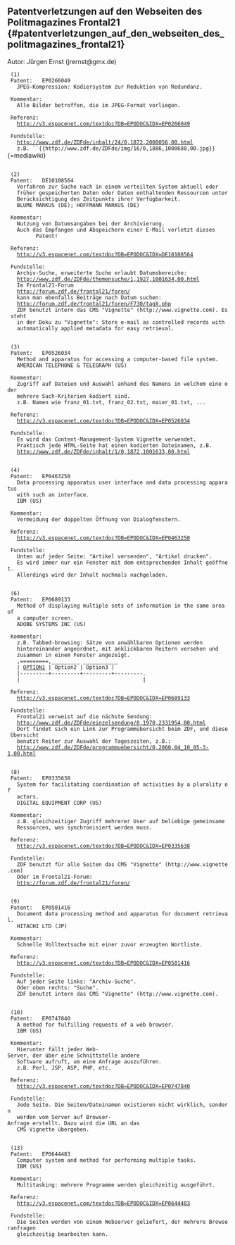 ## Patentverletzungen auf den Webseiten des Politmagazines Frontal21 {#patentverletzungen_auf_den_webseiten_des_politmagazines_frontal21}

Autor: Jürgen Ernst (jrernst\@gmx.de)

` (1)`\
` Patent:   EP0266049`\
`   JPEG-Kompression: Kodiersystem zur Reduktion von Redundanz.`\
` `\
` Kommentar:`\
`   Alle Bilder betroffen, die im JPEG-Format vorliegen.`\
` `\
` Referenz:`\
`   `[`http://v3.espacenet.com/textdoc?DB=EPODOC&IDX=EP0266049`](http://v3.espacenet.com/textdoc?DB=EPODOC&IDX=EP0266049)\
` `\
` Fundstelle:`\
`   `[`http://www.zdf.de/ZDFde/inhalt/24/0,1872,2000056,00.html`](http://www.zdf.de/ZDFde/inhalt/24/0,1872,2000056,00.html)\
`   z.B. ``{{http://www.zdf.de/ZDFde/img/16/0,1886,1000688,00.jpg}}`{=mediawiki}\
` `

` (2)`\
` Patent:   DE10108564`\
`   Verfahren zur Suche nach in einem verteilten System aktuell oder`\
`   früher gespeicherten Daten oder Daten enthaltenden Ressourcen unter`\
`   Berücksichtigung des Zeitpunkts ihrer Verfügbarkeit.`\
`   BLUME MARKUS (DE); HOFFMANN MARKUS (DE)`\
` `\
` Kommentar:`\
`   Nutzung von Datumsangaben bei der Archivierung.`\
`   Auch das Empfangen und Abspeichern einer E-Mail verletzt dieses`\
`         Patent!`\
` `\
` Referenz:`\
`   `[`http://v3.espacenet.com/textdoc?DB=EPODOC&IDX=DE10108564`](http://v3.espacenet.com/textdoc?DB=EPODOC&IDX=DE10108564)\
` `\
` Fundstelle:`\
`   Archiv-Suche, erweiterte Suche erlaubt Datumsbereiche:`\
`   `[`http://www.zdf.de/ZDFde/themensuche/1,1927,1001634,00.html`](http://www.zdf.de/ZDFde/themensuche/1,1927,1001634,00.html)\
`   Im Frontal21-Forum`\
`   `[`http://forum.zdf.de/frontal21/foren/`](http://forum.zdf.de/frontal21/foren/)\
`   kann man ebenfalls Beiträge nach Datum suchen:`\
`   `[`http://forum.zdf.de/frontal21/foren/F730/tagX.php`](http://forum.zdf.de/frontal21/foren/F730/tagX.php)\
`   ZDF benutzt intern das CMS "Vignette" (http://www.vignette.com). Es steht`\
`   in der Doku zu "Vignette": Store e-mail as controlled records with`\
`   automatically applied metadata for easy retrieval.`\
` `

` (3)`\
` Patent:   EP0526034`\
`   Method and apparatus for accessing a computer-based file system.`\
`   AMERICAN TELEPHONE & TELEGRAPH (US)`\
` `\
` Kommentar:`\
`   Zugriff auf Dateien und Auswahl anhand des Namens in welchem eine oder`\
`   mehrere Such-Kriterien kodiert sind.`\
`   z.B. Namen wie franz_01.txt, franz_02.txt, maier_01.txt, ...`\
` `\
` Referenz:`\
`   `[`http://v3.espacenet.com/textdoc?DB=EPODOC&IDX=EP0526034`](http://v3.espacenet.com/textdoc?DB=EPODOC&IDX=EP0526034)\
` `\
` Fundstelle:`\
`   Es wird das Content-Management-System Vignette verwendet.`\
`   Praktisch jede HTML-Seite hat einen kodierten Dateinamen, z.B.`\
`   `[`http://www.zdf.de/ZDFde/inhalt/1/0,1872,1001633,00.html`](http://www.zdf.de/ZDFde/inhalt/1/0,1872,1001633,00.html)\
` `

` (4)`\
` Patent:   EP0463250`\
`   Data processing apparatus user interface and data processing apparatus`\
`   with such an interface.`\
`   IBM (US)`\
` `\
` Kommentar:`\
`   Vermeidung der doppelten Öffnung von Dialogfenstern.`\
` `\
` Referenz:`\
`   `[`http://v3.espacenet.com/textdoc?DB=EPODOC&IDX=EP0463250`](http://v3.espacenet.com/textdoc?DB=EPODOC&IDX=EP0463250)\
` `\
` Fundstelle:`\
`   Unten auf jeder Seite: "Artikel versenden", "Artikel drucken".`\
`   Es wird immer nur ein Fenster mit dem entsprechenden Inhalt geöffnet.`\
`   Allerdings wird der Inhalt nochmals nachgeladen.`\
` `

` (6)`\
` Patent:   EP0689133`\
`   Method of displaying multiple sets of information in the same area of`\
`   a computer screen.`\
`   ADOBE SYSTEMS INC (US)`\
` `\
` Kommentar:`\
`   z.B. Tabbed-browsing: Sätze von anwählbaren Optionen werden`\
`   hintereinander angeordnet, mit anklickbaren Reitern versehen und`\
`   zusammen in einem Fenster angezeigt.`\
`   ,=========,_________ ___________`\
`   | `[`OPTION1`](OPTION1 "wikilink")` | Option2 | Option3 |`\
`   |---------+---------+---------+---------.`\
`   |                                       |`\
` `\
` Referenz:`\
`   `[`http://v3.espacenet.com/textdoc?DB=EPODOC&IDX=EP0689133`](http://v3.espacenet.com/textdoc?DB=EPODOC&IDX=EP0689133)\
` `\
` Fundstelle:`\
`   Frontal21 verweist auf die nächste Sendung:`\
`   `[`http://www.zdf.de/ZDFde/einzelsendung/0,1970,2331954,00.html`](http://www.zdf.de/ZDFde/einzelsendung/0,1970,2331954,00.html)\
`   Dort findet sich ein Link zur Programmübersicht beim ZDF, und diese Übersicht`\
`   benutzt Reiter zur Auswahl der Tageszeiten, z.B.:`\
`   `[`http://www.zdf.de/ZDFde/programmuebersicht/0,2060,04_10_05-3-1,00.html`](http://www.zdf.de/ZDFde/programmuebersicht/0,2060,04_10_05-3-1,00.html)\
` `

` (8)`\
` Patent:   EP0335638`\
`   System for facilitating coordination of activities by a plurality of`\
`   actors.`\
`   DIGITAL EQUIPMENT CORP (US)`\
` `\
` Kommentar:`\
`   z.B. gleichzeitiger Zugriff mehrerer User auf beliebige gemeinsame`\
`   Ressourcen, was synchronisiert werden muss.`\
` `\
` Referenz:`\
`   `[`http://v3.espacenet.com/textdoc?DB=EPODOC&IDX=EP0335638`](http://v3.espacenet.com/textdoc?DB=EPODOC&IDX=EP0335638)\
` `\
` Fundstelle:`\
`   ZDF benutzt für alle Seiten das CMS "Vignette" (http://www.vignette.com)`\
`   Oder im Frontal21-Forum:`\
`   `[`http://forum.zdf.de/frontal21/foren/`](http://forum.zdf.de/frontal21/foren/)\
` `

` (9)`\
` Patent:   EP0501416`\
`   Document data processing method and apparatus for document retrieval.`\
`   HITACHI LTD (JP)`\
` `\
` Kommentar:`\
`   Schnelle Volltextsuche mit einer zuvor erzeugten Wortliste.`\
` `\
` Referenz:`\
`   `[`http://v3.espacenet.com/textdoc?DB=EPODOC&IDX=EP0501416`](http://v3.espacenet.com/textdoc?DB=EPODOC&IDX=EP0501416)\
` `\
` Fundstelle:`\
`   Auf jeder Seite links: "Archiv-Suche".`\
`   Oder oben rechts: "Suche".`\
`   ZDF benutzt intern das CMS "Vignette" (http://www.vignette.com).`\
` `

` (10)`\
` Patent:   EP0747840`\
`   A method for fulfilling requests of a web browser.`\
`   IBM (US)`\
` `\
` Kommentar:`\
`   Hierunter fällt jeder Web-Server, der über eine Schnittstelle andere`\
`   Software aufruft, um eine Anfrage auszuführen.`\
`   z.B. Perl, JSP, ASP, PHP, etc.`\
` `\
` Referenz:`\
`   `[`http://v3.espacenet.com/textdoc?DB=EPODOC&IDX=EP0747840`](http://v3.espacenet.com/textdoc?DB=EPODOC&IDX=EP0747840)\
` `\
` Fundstelle:`\
`   Jede Seite. Die Seiten/Dateinamen existieren nicht wirklich, sondern`\
`   werden vom Server auf Browser-Anfrage erstellt. Dazu wird die URL an das`\
`   CMS Vignette übergeben.`\
` `

` (13)`\
` Patent:   EP0644483`\
`   Computer system and method for performing multiple tasks.`\
`   IBM (US)`\
` `\
` Kommentar:`\
`   Multitasking: mehrere Programme werden gleichzeitig ausgeführt.`\
` `\
` Referenz:`\
`   `[`http://v3.espacenet.com/textdoc?DB=EPODOC&IDX=EP0644483`](http://v3.espacenet.com/textdoc?DB=EPODOC&IDX=EP0644483)\
` `\
` Fundstelle:`\
`   Die Seiten werden von einem Webserver geliefert, der mehrere Browseranfragen`\
`   gleichzeitig bearbeiten kann.`\
` `

